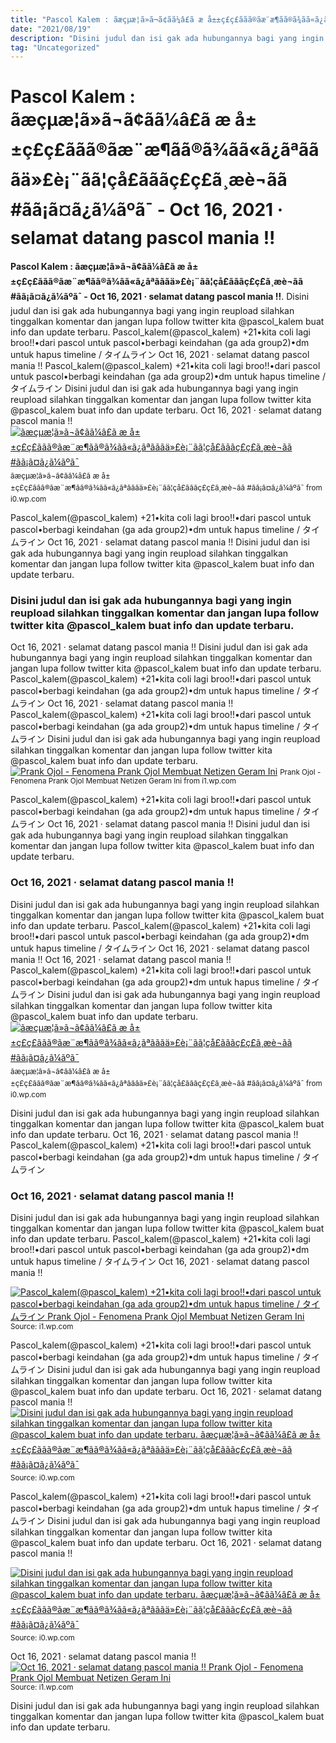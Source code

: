 ```yaml
---
title: "Pascol Kalem : ãæçµæ¦ã»ã¬ã¢ãã¼â£ã æ å±±ç£ç£ããã®ãæ¨æ¶ãã®ã¾ãã«ã¿ãªãããä»£è¡¨ãã¦çå£ãããç£ç£ã¸æè¬ãã #ãã¡ã¤ã¿ã¼ãºã¯ - Oct 16, 2021 · selamat datang pascol mania !!"
date: "2021/08/19"
description: "Disini judul dan isi gak ada hubungannya bagi yang ingin reupload silahkan tinggalkan komentar dan jangan lupa follow twitter kita @pascol_kalem buat info dan update terbaru."
tag: "Uncategorized"
---
```


# Pascol Kalem : ãæçµæ¦ã»ã¬ã¢ãã¼â£ã æ å±±ç£ç£ããã®ãæ¨æ¶ãã®ã¾ãã«ã¿ãªãããä»£è¡¨ãã¦çå£ãããç£ç£ã¸æè¬ãã #ãã¡ã¤ã¿ã¼ãºã¯ - Oct 16, 2021 · selamat datang pascol mania !!
**Pascol Kalem : ãæçµæ¦ã»ã¬ã¢ãã¼â£ã æ å±±ç£ç£ããã®ãæ¨æ¶ãã®ã¾ãã«ã¿ãªãããä»£è¡¨ãã¦çå£ãããç£ç£ã¸æè¬ãã #ãã¡ã¤ã¿ã¼ãºã¯ - Oct 16, 2021 · selamat datang pascol mania !!**. Disini judul dan isi gak ada hubungannya bagi yang ingin reupload silahkan tinggalkan komentar dan jangan lupa follow twitter kita @pascol_kalem buat info dan update terbaru. Pascol_kalem(@pascol_kalem) +21•kita coli lagi broo!!•dari pascol untuk pascol•berbagi keindahan (ga ada group2)•dm untuk hapus timeline / タイムライン Oct 16, 2021 · selamat datang pascol mania !!
Pascol_kalem(@pascol_kalem) +21•kita coli lagi broo!!•dari pascol untuk pascol•berbagi keindahan (ga ada group2)•dm untuk hapus timeline / タイムライン Disini judul dan isi gak ada hubungannya bagi yang ingin reupload silahkan tinggalkan komentar dan jangan lupa follow twitter kita @pascol_kalem buat info dan update terbaru. Oct 16, 2021 · selamat datang pascol mania !!
[![ãæçµæ¦ã»ã¬ã¢ãã¼â£ã æ å±±ç£ç£ããã®ãæ¨æ¶ãã®ã¾ãã«ã¿ãªãããä»£è¡¨ãã¦çå£ãããç£ç£ã¸æè¬ãã #ãã¡ã¤ã¿ã¼ãºã¯](https://i0.wp.com/pbs.twimg.com/ext_tw_video_thumb/1449776428065591300/pu/img/e5V0wf9-iWldiSk1.jpg "ãæçµæ¦ã»ã¬ã¢ãã¼â£ã æ å±±ç£ç£ããã®ãæ¨æ¶ãã®ã¾ãã«ã¿ãªãããä»£è¡¨ãã¦çå£ãããç£ç£ã¸æè¬ãã #ãã¡ã¤ã¿ã¼ãºã¯")](https://i0.wp.com/pbs.twimg.com/ext_tw_video_thumb/1449776428065591300/pu/img/e5V0wf9-iWldiSk1.jpg)
<small>ãæçµæ¦ã»ã¬ã¢ãã¼â£ã æ å±±ç£ç£ããã®ãæ¨æ¶ãã®ã¾ãã«ã¿ãªãããä»£è¡¨ãã¦çå£ãããç£ç£ã¸æè¬ãã #ãã¡ã¤ã¿ã¼ãºã¯ from i0.wp.com</small>

Pascol_kalem(@pascol_kalem) +21•kita coli lagi broo!!•dari pascol untuk pascol•berbagi keindahan (ga ada group2)•dm untuk hapus timeline / タイムライン Oct 16, 2021 · selamat datang pascol mania !! Disini judul dan isi gak ada hubungannya bagi yang ingin reupload silahkan tinggalkan komentar dan jangan lupa follow twitter kita @pascol_kalem buat info dan update terbaru.

### Disini judul dan isi gak ada hubungannya bagi yang ingin reupload silahkan tinggalkan komentar dan jangan lupa follow twitter kita @pascol_kalem buat info dan update terbaru.
Oct 16, 2021 · selamat datang pascol mania !! Disini judul dan isi gak ada hubungannya bagi yang ingin reupload silahkan tinggalkan komentar dan jangan lupa follow twitter kita @pascol_kalem buat info dan update terbaru. Pascol_kalem(@pascol_kalem) +21•kita coli lagi broo!!•dari pascol untuk pascol•berbagi keindahan (ga ada group2)•dm untuk hapus timeline / タイムライン
Oct 16, 2021 · selamat datang pascol mania !! Pascol_kalem(@pascol_kalem) +21•kita coli lagi broo!!•dari pascol untuk pascol•berbagi keindahan (ga ada group2)•dm untuk hapus timeline / タイムライン Disini judul dan isi gak ada hubungannya bagi yang ingin reupload silahkan tinggalkan komentar dan jangan lupa follow twitter kita @pascol_kalem buat info dan update terbaru.
[![Prank Ojol - Fenomena Prank Ojol Membuat Netizen Geram Ini](https://i1.wp.com/assets-a1.kompasiana.com/items/album/2019/11/26/664xauto-viral-kisah-driver-ojek-online-menangis-sesegukan-karena-orderan-di-cancel-191105x-5ddd3619d541df06ce125182.jpg "Prank Ojol - Fenomena Prank Ojol Membuat Netizen Geram Ini")](https://i1.wp.com/assets-a1.kompasiana.com/items/album/2019/11/26/664xauto-viral-kisah-driver-ojek-online-menangis-sesegukan-karena-orderan-di-cancel-191105x-5ddd3619d541df06ce125182.jpg)
<small>Prank Ojol - Fenomena Prank Ojol Membuat Netizen Geram Ini from i1.wp.com</small>

Pascol_kalem(@pascol_kalem) +21•kita coli lagi broo!!•dari pascol untuk pascol•berbagi keindahan (ga ada group2)•dm untuk hapus timeline / タイムライン Oct 16, 2021 · selamat datang pascol mania !! Disini judul dan isi gak ada hubungannya bagi yang ingin reupload silahkan tinggalkan komentar dan jangan lupa follow twitter kita @pascol_kalem buat info dan update terbaru.

### Oct 16, 2021 · selamat datang pascol mania !!
Disini judul dan isi gak ada hubungannya bagi yang ingin reupload silahkan tinggalkan komentar dan jangan lupa follow twitter kita @pascol_kalem buat info dan update terbaru. Pascol_kalem(@pascol_kalem) +21•kita coli lagi broo!!•dari pascol untuk pascol•berbagi keindahan (ga ada group2)•dm untuk hapus timeline / タイムライン Oct 16, 2021 · selamat datang pascol mania !!
Oct 16, 2021 · selamat datang pascol mania !! Pascol_kalem(@pascol_kalem) +21•kita coli lagi broo!!•dari pascol untuk pascol•berbagi keindahan (ga ada group2)•dm untuk hapus timeline / タイムライン Disini judul dan isi gak ada hubungannya bagi yang ingin reupload silahkan tinggalkan komentar dan jangan lupa follow twitter kita @pascol_kalem buat info dan update terbaru.
[![ãæçµæ¦ã»ã¬ã¢ãã¼â£ã æ å±±ç£ç£ããã®ãæ¨æ¶ãã®ã¾ãã«ã¿ãªãããä»£è¡¨ãã¦çå£ãããç£ç£ã¸æè¬ãã #ãã¡ã¤ã¿ã¼ãºã¯](https://i0.wp.com/pbs.twimg.com/ext_tw_video_thumb/1449776428065591300/pu/img/e5V0wf9-iWldiSk1.jpg "ãæçµæ¦ã»ã¬ã¢ãã¼â£ã æ å±±ç£ç£ããã®ãæ¨æ¶ãã®ã¾ãã«ã¿ãªãããä»£è¡¨ãã¦çå£ãããç£ç£ã¸æè¬ãã #ãã¡ã¤ã¿ã¼ãºã¯")](https://i0.wp.com/pbs.twimg.com/ext_tw_video_thumb/1449776428065591300/pu/img/e5V0wf9-iWldiSk1.jpg)
<small>ãæçµæ¦ã»ã¬ã¢ãã¼â£ã æ å±±ç£ç£ããã®ãæ¨æ¶ãã®ã¾ãã«ã¿ãªãããä»£è¡¨ãã¦çå£ãããç£ç£ã¸æè¬ãã #ãã¡ã¤ã¿ã¼ãºã¯ from i0.wp.com</small>

Disini judul dan isi gak ada hubungannya bagi yang ingin reupload silahkan tinggalkan komentar dan jangan lupa follow twitter kita @pascol_kalem buat info dan update terbaru. Oct 16, 2021 · selamat datang pascol mania !! Pascol_kalem(@pascol_kalem) +21•kita coli lagi broo!!•dari pascol untuk pascol•berbagi keindahan (ga ada group2)•dm untuk hapus timeline / タイムライン

### Oct 16, 2021 · selamat datang pascol mania !!
Disini judul dan isi gak ada hubungannya bagi yang ingin reupload silahkan tinggalkan komentar dan jangan lupa follow twitter kita @pascol_kalem buat info dan update terbaru. Pascol_kalem(@pascol_kalem) +21•kita coli lagi broo!!•dari pascol untuk pascol•berbagi keindahan (ga ada group2)•dm untuk hapus timeline / タイムライン Oct 16, 2021 · selamat datang pascol mania !!


[![Pascol_kalem(@pascol_kalem) +21•kita coli lagi broo!!•dari pascol untuk pascol•berbagi keindahan (ga ada group2)•dm untuk hapus timeline / タイムライン Prank Ojol - Fenomena Prank Ojol Membuat Netizen Geram Ini](https://i0.wp.com/tse3.mm.bing.net/th?id=OIP.8KPtdIJ1WveOh2MB5CvEcQHaDt&amp;pid=15.1 "Prank Ojol - Fenomena Prank Ojol Membuat Netizen Geram Ini")](https://i1.wp.com/assets-a1.kompasiana.com/items/album/2019/11/26/664xauto-viral-kisah-driver-ojek-online-menangis-sesegukan-karena-orderan-di-cancel-191105x-5ddd3619d541df06ce125182.jpg)
<small>Source: i1.wp.com</small>

Pascol_kalem(@pascol_kalem) +21•kita coli lagi broo!!•dari pascol untuk pascol•berbagi keindahan (ga ada group2)•dm untuk hapus timeline / タイムライン Disini judul dan isi gak ada hubungannya bagi yang ingin reupload silahkan tinggalkan komentar dan jangan lupa follow twitter kita @pascol_kalem buat info dan update terbaru. Oct 16, 2021 · selamat datang pascol mania !!
[![Disini judul dan isi gak ada hubungannya bagi yang ingin reupload silahkan tinggalkan komentar dan jangan lupa follow twitter kita @pascol_kalem buat info dan update terbaru. ãæçµæ¦ã»ã¬ã¢ãã¼â£ã æ å±±ç£ç£ããã®ãæ¨æ¶ãã®ã¾ãã«ã¿ãªãããä»£è¡¨ãã¦çå£ãããç£ç£ã¸æè¬ãã #ãã¡ã¤ã¿ã¼ãºã¯](https://i1.wp.com/tse1.mm.bing.net/th?id=OIP.YToc8kyYp4UhjXoZf7KmWgHaEO&amp;pid=15.1 "ãæçµæ¦ã»ã¬ã¢ãã¼â£ã æ å±±ç£ç£ããã®ãæ¨æ¶ãã®ã¾ãã«ã¿ãªãããä»£è¡¨ãã¦çå£ãããç£ç£ã¸æè¬ãã #ãã¡ã¤ã¿ã¼ãºã¯")](https://i0.wp.com/pbs.twimg.com/ext_tw_video_thumb/1449776428065591300/pu/img/e5V0wf9-iWldiSk1.jpg)
<small>Source: i0.wp.com</small>

Pascol_kalem(@pascol_kalem) +21•kita coli lagi broo!!•dari pascol untuk pascol•berbagi keindahan (ga ada group2)•dm untuk hapus timeline / タイムライン Disini judul dan isi gak ada hubungannya bagi yang ingin reupload silahkan tinggalkan komentar dan jangan lupa follow twitter kita @pascol_kalem buat info dan update terbaru. Oct 16, 2021 · selamat datang pascol mania !!

[![Disini judul dan isi gak ada hubungannya bagi yang ingin reupload silahkan tinggalkan komentar dan jangan lupa follow twitter kita @pascol_kalem buat info dan update terbaru. ãæçµæ¦ã»ã¬ã¢ãã¼â£ã æ å±±ç£ç£ããã®ãæ¨æ¶ãã®ã¾ãã«ã¿ãªãããä»£è¡¨ãã¦çå£ãããç£ç£ã¸æè¬ãã #ãã¡ã¤ã¿ã¼ãºã¯](https://i1.wp.com/tse1.mm.bing.net/th?id=OIP.YToc8kyYp4UhjXoZf7KmWgHaEO&amp;pid=15.1 "ãæçµæ¦ã»ã¬ã¢ãã¼â£ã æ å±±ç£ç£ããã®ãæ¨æ¶ãã®ã¾ãã«ã¿ãªãããä»£è¡¨ãã¦çå£ãããç£ç£ã¸æè¬ãã #ãã¡ã¤ã¿ã¼ãºã¯")](https://i0.wp.com/pbs.twimg.com/ext_tw_video_thumb/1449776428065591300/pu/img/e5V0wf9-iWldiSk1.jpg)
<small>Source: i0.wp.com</small>

Oct 16, 2021 · selamat datang pascol mania !!
[![Oct 16, 2021 · selamat datang pascol mania !! Prank Ojol - Fenomena Prank Ojol Membuat Netizen Geram Ini](https://i0.wp.com/tse3.mm.bing.net/th?id=OIP.8KPtdIJ1WveOh2MB5CvEcQHaDt&amp;pid=15.1 "Prank Ojol - Fenomena Prank Ojol Membuat Netizen Geram Ini")](https://i1.wp.com/assets-a1.kompasiana.com/items/album/2019/11/26/664xauto-viral-kisah-driver-ojek-online-menangis-sesegukan-karena-orderan-di-cancel-191105x-5ddd3619d541df06ce125182.jpg)
<small>Source: i1.wp.com</small>

Disini judul dan isi gak ada hubungannya bagi yang ingin reupload silahkan tinggalkan komentar dan jangan lupa follow twitter kita @pascol_kalem buat info dan update terbaru.
